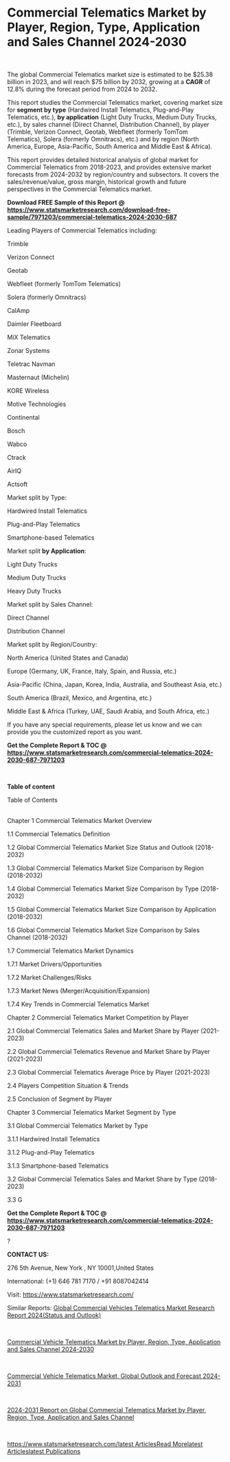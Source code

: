 <h1>Commercial Telematics Market by Player, Region, Type, Application and Sales Channel 2024-2030</h1><br/><p>The global Commercial Telematics market size is estimated to be $25.38 billion in 2023, and will reach $75 billion by 2032, growing at a <strong>CAGR</strong> of 12.8% during the forecast period from 2024 to 2032.</p>
 
 
 
 <p>This report studies the Commercial Telematics market, covering market size for <strong>segment by type</strong> (Hardwired Install Telematics, Plug-and-Play Telematics, etc.), <strong>by application</strong> (Light Duty Trucks, Medium Duty Trucks, etc.), by sales channel (Direct Channel, Distribution Channel), by player (Trimble, Verizon Connect, Geotab, Webfleet (formerly TomTom Telematics), Solera (formerly Omnitracs), etc.) and by region (North America, Europe, Asia-Pacific, South America and Middle East & Africa).</p>
 
 
 
 <p>This report provides detailed historical analysis of global market for Commercial Telematics from 2018-2023, and provides extensive market forecasts from 2024-2032 by region/country and subsectors. It covers the sales/revenue/value, gross margin, historical growth and future perspectives in the Commercial Telematics market.</p>
 
 
 
 <p><strong>Download FREE Sample of this Report @ <a href="https://www.statsmarketresearch.com/download-free-sample/7971203/commercial-telematics-2024-2030-687">https://www.statsmarketresearch.com/download-free-sample/7971203/commercial-telematics-2024-2030-687</a></strong></p>
 
 
 
 <p>Leading Players of Commercial Telematics including:</p>
 
 
 
 <p>Trimble</p>
 
 
 
 <p>Verizon Connect</p>
 
 
 
 <p>Geotab</p>
 
 
 
 <p>Webfleet (formerly TomTom Telematics)</p>
 
 
 
 <p>Solera (formerly Omnitracs)</p>
 
 
 
 <p>CalAmp</p>
 
 
 
 <p>Daimler Fleetboard</p>
 
 
 
 <p>MiX Telematics</p>
 
 
 
 <p>Zonar Systems</p>
 
 
 
 <p>Teletrac Navman</p>
 
 
 
 <p>Masternaut (Michelin)</p>
 
 
 
 <p>KORE Wireless</p>
 
 
 
 <p>Motive Technologies</p>
 
 
 
 <p>Continental</p>
 
 
 
 <p>Bosch</p>
 
 
 
 <p>Wabco</p>
 
 
 
 <p>Ctrack</p>
 
 
 
 <p>AirIQ</p>
 
 
 
 <p>Actsoft</p>
 
 
 
 <p>Market split by Type:</p>
 
 
 
 <p>Hardwired Install Telematics</p>
 
 
 
 <p>Plug-and-Play Telematics</p>
 
 
 
 <p>Smartphone-based Telematics</p>
 
 
 
 <p>Market split <strong>by Application</strong>:</p>
 
 
 
 <p>Light Duty Trucks</p>
 
 
 
 <p>Medium Duty Trucks</p>
 
 
 
 <p>Heavy Duty Trucks</p>
 
 
 
 <p>Market split by Sales Channel:</p>
 
 
 
 <p>Direct Channel</p>
 
 
 
 <p>Distribution Channel</p>
 
 
 
 <p>Market split by Region/Country:</p>
 
 
 
 <p>North America (United States and Canada)</p>
 
 
 
 <p>Europe (Germany, UK, France, Italy, Spain, and Russia, etc.)</p>
 
 
 
 <p>Asia-Pacific (China, Japan, Korea, India, Australia, and Southeast Asia, etc.)</p>
 
 
 
 <p>South America (Brazil, Mexico, and Argentina, etc.)</p>
 
 
 
 <p>Middle East & Africa (Turkey, UAE, Saudi Arabia, and South Africa, etc.)</p>
 
 
 
 <p>If you have any special requirements, please let us know and we can provide you the customized report as you want.</p>
 
 
 
 <div><b>Get the Complete Report & TOC @ <a href="https://www.statsmarketresearch.com/commercial-telematics-2024-2030-687-7971203">https://www.statsmarketresearch.com/commercial-telematics-2024-2030-687-7971203</a></b></div>
 
 
 
 <p><br />
 
 <b>Table of content</b></p>
 
 
 
 <p>Table of Contents<br />
 
 <br />
 
 Chapter 1 Commercial Telematics Market Overview<br />
 
 1.1 Commercial Telematics Definition<br />
 
 1.2 Global Commercial Telematics Market Size Status and Outlook (2018-2032)<br />
 
 1.3 Global Commercial Telematics Market Size Comparison by Region (2018-2032)<br />
 
 1.4 Global Commercial Telematics Market Size Comparison by Type (2018-2032)<br />
 
 1.5 Global Commercial Telematics Market Size Comparison by Application (2018-2032)<br />
 
 1.6 Global Commercial Telematics Market Size Comparison by Sales Channel (2018-2032)<br />
 
 1.7 Commercial Telematics Market Dynamics<br />
 
 1.7.1 Market Drivers/Opportunities<br />
 
 1.7.2 Market Challenges/Risks<br />
 
 1.7.3 Market News (Merger/Acquisition/Expansion)<br />
 
 1.7.4 Key Trends in Commercial Telematics Market<br />
 
 Chapter 2 Commercial Telematics Market Competition by Player<br />
 
 2.1 Global Commercial Telematics Sales and Market Share by Player (2021-2023)<br />
 
 2.2 Global Commercial Telematics Revenue and Market Share by Player (2021-2023)<br />
 
 2.3 Global Commercial Telematics Average Price by Player (2021-2023)<br />
 
 2.4 Players Competition Situation & Trends<br />
 
 2.5 Conclusion of Segment by Player<br />
 
 Chapter 3 Commercial Telematics Market Segment by Type<br />
 
 3.1 Global Commercial Telematics Market by Type<br />
 
 3.1.1 Hardwired Install Telematics<br />
 
 3.1.2 Plug-and-Play Telematics<br />
 
 3.1.3 Smartphone-based Telematics<br />
 
 3.2 Global Commercial Telematics Sales and Market Share by Type (2018-2023)<br />
 
 3.3 G</p>
 
 
 
 <div><b>Get the Complete Report & TOC @ <a href="https://www.statsmarketresearch.com/commercial-telematics-2024-2030-687-7971203">https://www.statsmarketresearch.com/commercial-telematics-2024-2030-687-7971203</a></b></div>
 
 
 
 <p>? </p>
 
 
 
 <p><b>CONTACT US:</b><br />
 
 276 5th Avenue, New York , NY 10001,United States<br />
 
 International: (+1) 646 781 7170 / +91 8087042414<br />
 
 Visit: <a href="https://www.statsmarketresearch.com/">https://www.statsmarketresearch.com/</a><br />
 
 Similar Reports: <a href="https://www.statsmarketresearch.com/commercial-telematics-2024-2030-687-7971203">Global Commercial Vehicles Telematics Market Research Report 2024(Status and Outlook)</a><br />
 
 <br />
 
 <a href="https://www.statsmarketresearch.com/commercial-telematics-2024-2030-687-7971203">Commercial Vehicle Telematics Market by Player, Region, Type, Application and Sales Channel 2024-2030</a><br />
 
 <br />
 
 <a href="https://www.statsmarketresearch.com/commercial-telematics-2024-2030-687-7971203">Commercial Vehicle Telematics Market, Global Outlook and Forecast 2024-2031</a><br />
 
 <br />
 
 <a href="https://www.statsmarketresearch.com/commercial-telematics-2024-2030-687-7971203">2024-2031 Report on Global Commercial Telematics Market by Player, Region, Type, Application and Sales Channel</a><br />
 
 <br />
 
 <a href="https://gyeongbokgung.com">https://www.statsmarketresearch.com/</a><a href="https://hallyeomaritime.com">latest Articles</a><a href="https://jingwansa.com">Read More</a><a href="https://nguoiviet.jp/">latest Articles</a><a href="https://www.intelmarketresearch.com/">latest Publications</a></p>